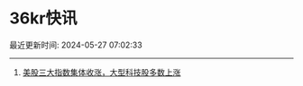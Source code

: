 # 36kr快讯

最近更新时间: 2024-05-27 07:02:33

--- 
1. [美股三大指数集体收涨，大型科技股多数上涨](https://www.36kr.com/newsflashes/2792959204066433) 
